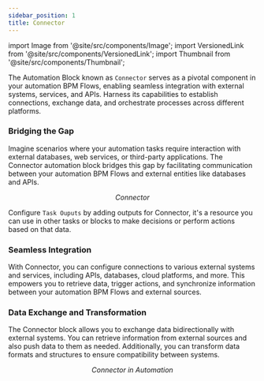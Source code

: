 ```yaml
---
sidebar_position: 1
title: Connector
---
```


import Image from '@site/src/components/Image';
import VersionedLink from '@site/src/components/VersionedLink';
import Thumbnail from '@site/src/components/Thumbnail';

The Automation Block known as `Connector` serves as a pivotal component in your automation BPM Flows, enabling seamless integration with external systems, services, and APIs. Harness its capabilities to establish connections, exchange data, and orchestrate processes across different platforms.

<figure>
<Thumbnail src="/img/reference/automation-blocks/connector/connector.jpeg" alt="Connector" />
</figure>

### Bridging the Gap

Imagine scenarios where your automation tasks require interaction with external databases, web services, or third-party applications. The Connector automation block bridges this gap by facilitating communication between your automation BPM Flows and external entities like databases and APIs.

<figure>
<Thumbnail src="/img/reference/automation-blocks/connector/connector-visual.jpeg" alt="Connector" />
<figcaption align='center'><i>Connector</i></figcaption>
</figure>

Configure `Task Ouputs` by adding outputs for Connector, it's a resource you can use in other tasks or blocks to make decisions or perform actions based on that data.

### Seamless Integration

With Connector, you can configure connections to various external systems and services, including APIs, databases, cloud platforms, and more. This empowers you to retrieve data, trigger actions, and synchronize information between your automation BPM Flows and external sources.

### Data Exchange and Transformation

The Connector block allows you to exchange data bidirectionally with external systems. You can retrieve information from external sources and also push data to them as needed. Additionally, you can transform data formats and structures to ensure compatibility between systems.

<figure>
<Thumbnail src="/img/reference/automation-blocks/connector/connector-example.jpeg" alt="Connector" />
<figcaption align='center'><i>Connector in Automation</i></figcaption>
</figure>


